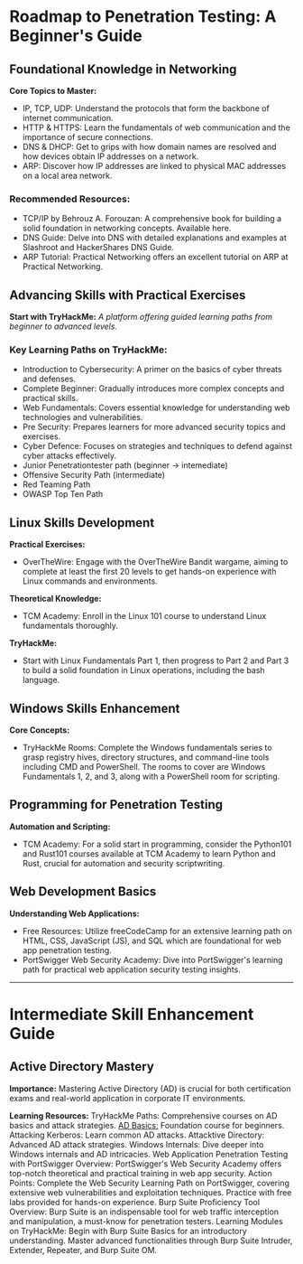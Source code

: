 # Roadmap to Penetration Testing: A Beginner's Guide

## Foundational Knowledge in Networking

**Core Topics to Master:**
- IP, TCP, UDP: Understand the protocols that form the backbone of internet communication.
- HTTP & HTTPS: Learn the fundamentals of web communication and the importance of secure connections.
- DNS & DHCP: Get to grips with how domain names are resolved and how devices obtain IP addresses on a network.
- ARP: Discover how IP addresses are linked to physical MAC addresses on a local area network.

### Recommended Resources:
- TCP/IP by Behrouz A. Forouzan: A comprehensive book for building a solid foundation in networking concepts. Available here.
- DNS Guide: Delve into DNS with detailed explanations and examples at Slashroot and HackerShares DNS Guide.
- ARP Tutorial: Practical Networking offers an excellent tutorial on ARP at Practical Networking.

## Advancing Skills with Practical Exercises

**Start with TryHackMe:**
*A platform offering guided learning paths from beginner to advanced levels.*

### Key Learning Paths on TryHackMe:
- Introduction to Cybersecurity: A primer on the basics of cyber threats and defenses.
- Complete Beginner: Gradually introduces more complex concepts and practical skills.
- Web Fundamentals: Covers essential knowledge for understanding web technologies and vulnerabilities.
- Pre Security: Prepares learners for more advanced security topics and exercises.
- Cyber Defence: Focuses on strategies and techniques to defend against cyber attacks effectively.
- Junior Penetrationtester path (beginner -> intemediate)
- Offensive Security Path (intermediate)
- Red Teaming Path
- OWASP Top Ten Path

## Linux Skills Development

**Practical Exercises:**
- OverTheWire: Engage with the OverTheWire Bandit wargame, aiming to complete at least the first 20 levels to get hands-on experience with Linux commands and environments.

**Theoretical Knowledge:**
- TCM Academy: Enroll in the Linux 101 course to understand Linux fundamentals thoroughly.

**TryHackMe:**
- Start with Linux Fundamentals Part 1, then progress to Part 2 and Part 3 to build a solid foundation in Linux operations, including the bash language.

## Windows Skills Enhancement

**Core Concepts:**
- TryHackMe Rooms: Complete the Windows fundamentals series to grasp registry hives, directory structures, and command-line tools including CMD and PowerShell. The rooms to cover are Windows Fundamentals 1, 2, and 3, along with a PowerShell room for scripting.

## Programming for Penetration Testing
**Automation and Scripting:**
- TCM Academy: For a solid start in programming, consider the Python101 and Rust101 courses available at TCM Academy to learn Python and Rust, crucial for automation and security scriptwriting.

## Web Development Basics
**Understanding Web Applications:**
- Free Resources: Utilize freeCodeCamp for an extensive learning path on HTML, CSS, JavaScript (JS), and SQL which are foundational for web app penetration testing.
- PortSwigger Web Security Academy: Dive into PortSwigger's learning path for practical web application security testing insights.

----

# Intermediate Skill Enhancement Guide

## Active Directory Mastery
**Importance:** Mastering Active Directory (AD) is crucial for both certification exams and real-world application in corporate IT environments.

**Learning Resources:**
TryHackMe Paths: Comprehensive courses on AD basics and attack strategies.
[AD Basics:](https://tryhackme.com/room/winadbasics) Foundation course for beginners.
Attacking Kerberos: Learn common AD attacks.
Attacktive Directory: Advanced AD attack strategies.
Windows Internals: Dive deeper into Windows internals and AD intricacies.
Web Application Penetration Testing with PortSwigger
Overview: PortSwigger's Web Security Academy offers top-notch theoretical and practical training in web app security.
Action Points:
Complete the Web Security Learning Path on PortSwigger, covering extensive web vulnerabilities and exploitation techniques.
Practice with free labs provided for hands-on experience.
Burp Suite Proficiency
Tool Overview: Burp Suite is an indispensable tool for web traffic interception and manipulation, a must-know for penetration testers.
Learning Modules on TryHackMe:
Begin with Burp Suite Basics for an introductory understanding.
Master advanced functionalities through Burp Suite Intruder, Extender, Repeater, and Burp Suite OM.
